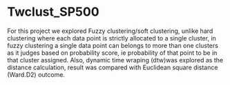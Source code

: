 # Twclust_SP500
For this project we explored Fuzzy clustering/soft clustering, unlike hard clustering where each data point is strictly allocated to a single cluster, in fuzzy clustering a single data point can belongs to more than one clusters as it judges based on probability score, ie probability of that point to be in that cluster assigned.  Also, dynamic time wraping (dtw)was explored as the distance calculation, result was compared  with Euclidean square distance  (Ward.D2) outcome.
